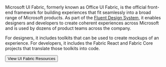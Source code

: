 Microsoft UI Fabric, formerly known as Office UI Fabric, is the official front-end framework for building experiences that fit seamlessly into a broad range of Microsoft products. As part of the [Fluent Design System](), it enables designers and developers to create coherent experiences across Microsoft and is used by dozens of product teams across the company.​

For designers, it includes toolkits that can be used to create mockups of an experience. For developers, it includes the Fabric React and Fabric Core projects that translate those toolkits into code.

<button href="#/resources" primary>View UI Fabric Resources</button>
